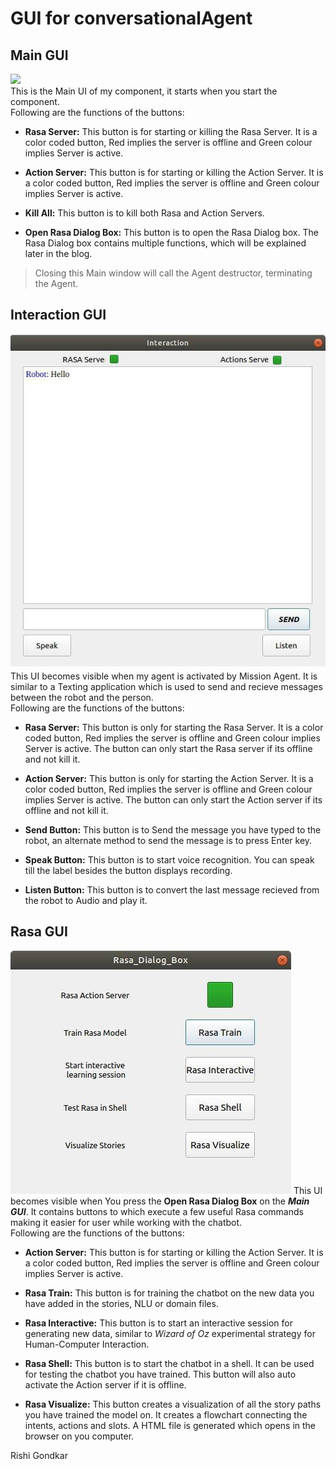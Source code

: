 # GUI for conversationalAgent

## Main GUI
![](assets/main_ui.jpg)  
This is the Main UI of my component, it starts when you start the component.  
Following are the functions of the buttons:
* **Rasa Server:** This button is for starting or killing the Rasa Server. It is a color coded button, Red implies the server is offline and Green colour implies Server is active.

* **Action Server:** This button is for starting or killing the Action Server. It is a color coded button, Red implies the server is offline and Green colour implies Server is active.

* **Kill All:** This button is to kill both Rasa and Action Servers.

* **Open Rasa Dialog Box:** This button is to open the Rasa Dialog box. The Rasa Dialog box contains multiple functions, which will be explained later in the blog.

> Closing this Main window will call the Agent destructor, terminating the Agent.

## Interaction GUI
![](assets/interaction_gui.jpg)
This UI becomes visible when my agent is activated by Mission Agent. It is similar to a Texting application which is used to send and recieve messages between the robot and the person.  
Following are the functions of the buttons:
* **Rasa Server:** This button is only for starting the Rasa Server. It is a color coded button, Red implies the server is offline and Green colour implies Server is active. The button can only start the Rasa server if its offline and not kill it.

* **Action Server:** This button is only for starting the Action Server. It is a color coded button, Red implies the server is offline and Green colour implies Server is active. The button can only start the Action server if its offline and not kill it.

* **Send Button:** This button is to Send the message you have typed to the robot, an alternate method to send the message is to press Enter key.

* **Speak Button:** This button is to start voice recognition. You can speak till the label besides the button displays recording.

* **Listen Button:** This button is to convert the last message recieved from the robot to Audio and play it.

## Rasa GUI
![](assets/rasa_gui.jpg)
This UI becomes visible when You press the **Open Rasa Dialog Box** on the ***Main GUI***. It contains buttons to which execute a few useful Rasa commands making it easier for user while working with the chatbot.  
Following are the functions of the buttons:
* **Action Server:** This button is for starting or killing the Action Server. It is a color coded button, Red implies the server is offline and Green colour implies Server is active.

* **Rasa Train:** This button is for training the chatbot on the new data you have added in the stories, NLU or domain files.

* **Rasa Interactive:** This button is to start an interactive session for generating new data, similar to *Wizard of Oz* experimental strategy for Human-Computer Interaction.

* **Rasa Shell:** This button is to start the chatbot in a shell. It can be used for testing the chatbot you have trained. This button will also auto activate the Action server if it is offline.

* **Rasa Visualize:** This button creates a visualization of all the story paths you have trained the model on. It creates a flowchart connecting the intents, actions and slots. A HTML file is generated which opens in the browser on you computer.

Rishi Gondkar



